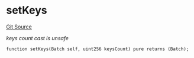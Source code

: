 # setKeys
[Git Source](https://github.com/lidofinance/community-staking-module/blob/49f6937ff74cffecb74206f771c12be0e9e28448/src/lib/QueueLib.sol)

*keys count cast is unsafe*


```solidity
function setKeys(Batch self, uint256 keysCount) pure returns (Batch);
```

